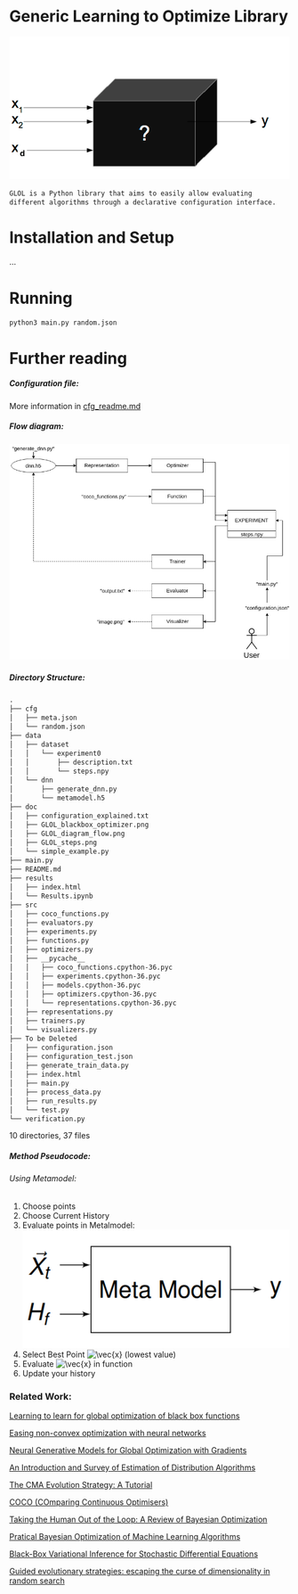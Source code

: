 # Generic Learning to Optimize Library

![Alt text](doc/GLOL_blackbox_optimizer.png?raw=true "BlackBox Optimizer")

    GLOL is a Python library that aims to easily allow evaluating different algorithms through a declarative configuration interface.

# Installation and Setup
...

# Running

```
python3 main.py random.json
```

# Further reading  

##### Configuration file:
More information in [cfg_readme.md](https://github.com/Hugodovs/meta-blackbox-optimization/blob/master/doc/cfg_readme.md)

##### Flow diagram:
![Alt text](doc/GLOL_diagram_flow.png?raw=true "Flow diagram of GLOL")

##### Directory Structure:

```
.
├── cfg
│   ├── meta.json
│   └── random.json
├── data
│   ├── dataset
│   │   └── experiment0
│   │       ├── description.txt
│   │       └── steps.npy
│   └── dnn
│       ├── generate_dnn.py
│       └── metamodel.h5
├── doc
│   ├── configuration_explained.txt
│   ├── GLOL_blackbox_optimizer.png
│   ├── GLOL_diagram_flow.png
│   ├── GLOL_steps.png
│   └── simple_example.py
├── main.py
├── README.md
├── results
│   ├── index.html
│   └── Results.ipynb
├── src
│   ├── coco_functions.py
│   ├── evaluators.py
│   ├── experiments.py
│   ├── functions.py
│   ├── optimizers.py
│   ├── __pycache__
│   │   ├── coco_functions.cpython-36.pyc
│   │   ├── experiments.cpython-36.pyc
│   │   ├── models.cpython-36.pyc
│   │   ├── optimizers.cpython-36.pyc
│   │   └── representations.cpython-36.pyc
│   ├── representations.py
│   ├── trainers.py
│   └── visualizers.py
├── To be Deleted
│   ├── configuration.json
│   ├── configuration_test.json
│   ├── generate_train_data.py
│   ├── index.html
│   ├── main.py
│   ├── process_data.py
│   ├── run_results.py
│   └── test.py
└── verification.py
```

10 directories, 37 files

##### Method Pseudocode:

###### Using Metamodel:

1) Choose points
2) Choose Current History
3) Evaluate points in Metalmodel:
![Alt text](doc/meta_model.png?raw=true "Metamodel")
4) Select Best Point <img src="https://latex.codecogs.com/gif.latex?\vec{x}" title="\vec{x}" /> (lowest value)
5) Evaluate <img src="https://latex.codecogs.com/gif.latex?\vec{x}" title="\vec{x}" /> in function
6) Update your history

### Related Work:

[Learning to learn for global optimization of black box functions](http://www.cantab.net/users/yutian.chen/Publications/ChenEtAl_NIPS16Workshop_L2LBlackBoxOptimization.pdf)

[Easing non-convex optimization with neural networks](https://openreview.net/pdf?id=rJXIPK1PM)

[Neural Generative Models for Global Optimization with Gradients](https://arxiv.org/abs/1805.08594)

[An Introduction and Survey of Estimation of Distribution Algorithms](http://www.medal-lab.org/files/2011004_rev1.pdf)

[The CMA Evolution Strategy: A Tutorial](https://arxiv.org/abs/1604.00772)

[COCO (COmparing Continuous Optimisers)](http://coco.gforge.inria.fr/)

[Taking the Human Out of the Loop: A Review of Bayesian Optimization](https://ieeexplore.ieee.org/document/7352306/)

[Pratical Bayesian Optimization of Machine Learning Algorithms](https://arxiv.org/pdf/1206.2944.pdf)

[Black-Box Variational Inference for Stochastic Differential Equations](http://proceedings.mlr.press/v80/ryder18a.html)

[Guided evolutionary strategies: escaping the curse of dimensionality in random search](https://arxiv.org/abs/1806.10230)

